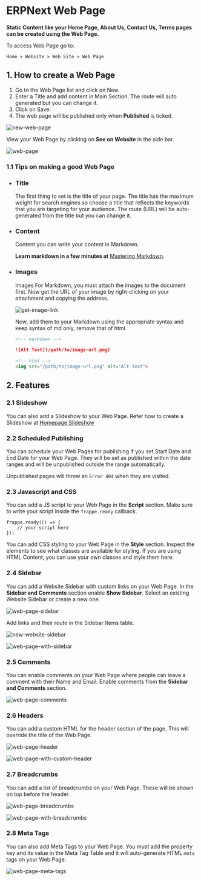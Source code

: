 # ERPNext Web Page

**Static Content like your Home Page, About Us, Contact Us, Terms pages can be created using the Web Page.**

To access Web Page go to:

```text
Home > Website > Web Site > Web Page
```

## 1. How to create a Web Page

1. Go to the Web Page list and click on New.
2. Enter a Title and add content in Main Section. The route will auto generated but you can change it.
3. Click on Save.
4. The web page will be published only when **Published** is ticked.

![new-web-page](https://docs.erpnext.com/files/new-web-page.png)

View your Web Page by clicking on **See on Website** in the side bar.

![web-page](https://docs.erpnext.com/files/web-page.png)

### 1.1 Tips on making a good Web Page

- ### Title

  The first thing to set is the title of your page. The title has the maximum weight for search engines so choose a title that reflects the keywords that you are targeting for your audience. The route (URL) will be auto-generated from the title but you can change it.

- ### Content

  Content you can write your content in Markdown.

  **Learn markdown in a few minutes at** [Mastering Markdown](https://guides.github.com/features/mastering-markdown/).

- ### Images

  Images For Markdown, you must attach the images to the document first. Now get the URL of your image by right-clicking on your attachment and copying the address.

  ![get-image-link](https://docs.erpnext.com/files/get-image-link.png)

  Now, add them to your Markdown using the appropriate syntax and keep syntax of md only, remove that of html.

  ```md
  <!-- markdown -->

  ![Alt Text](/path/to/image-url.png)

  <!-- html -->
  <img src="/path/to/image-url.png" alt="Alt Text">
  ```

## 2. Features

### 2.1 Slideshow

You can also add a Slideshow to your Web Page. Refer how to create a Slideshow at [Homepage Slideshow](https://docs.erpnext.com/docs/v13/user/manual/en/website/homepage#22-homepage-slideshow)

### 2.2 Scheduled Publishing

You can schedule your Web Pages for publishing if you set Start Date and End Date for your Web Page. They will be set as published within the date ranges and will be unpublished outside the range automatically.

Unpublished pages will throw an `Error 404` when they are visited.

### 2.3 Javascript and CSS

You can add a JS script to your Web Page in the **Script** section. Make sure to write your script inside the `frappe.ready` callback.

```text
frappe.ready(() => {
    // your script here
});
```

You can add CSS styling to your Web Page in the **Style** section. Inspect the elements to see what classes are available for styling. If you are using HTML Content, you can use your own classes and style them here.

### 2.4 Sidebar

You can add a Website Sidebar with custom links on your Web Page. In the **Sidebar and Comments** section enable **Show Sidebar**. Select an existing Website Sidebar or create a new one.

![web-page-sidebar](https://docs.erpnext.com/files/web-page-sidebar.png)

Add links and their route in the Sidebar Items table.

![new-website-sidebar](https://docs.erpnext.com/files/new-website-sidebar.png)

![web-page-with-sidebar](https://docs.erpnext.com/files/web-page-with-sidebar.png)

### 2.5 Comments

You can enable comments on your Web Page where people can leave a comment with their Name and Email. Enable comments from the **Sidebar and Comments** section.

![web-page-comments](https://docs.erpnext.com/files/web-page-comments.gif)

### 2.6 Headers

You can add a custom HTML for the header section of the page. This will override the title of the Web Page.

![web-page-header](https://docs.erpnext.com/files/web-page-header.png)

![web-page-with-custom-header](https://docs.erpnext.com/files/web-page-with-custom-header.png)

### 2.7 Breadcrumbs

You can add a list of breadcrumbs on your Web Page. These will be shown on top before the header.

![web-page-breadcrumbs](https://docs.erpnext.com/files/web-page-breadcrumbs.png)

![web-page-with-breadcrumbs](https://docs.erpnext.com/files/web-page-with-breadcrumbs.png)

### 2.8 Meta Tags

You can also add Meta Tags to your Web Page. You must add the property key and its value in the Meta Tag Table and it will auto-generate HTML `meta` tags on your Web Page.

![web-page-meta-tags](https://docs.erpnext.com/files/web-page-meta-tags.gif)
